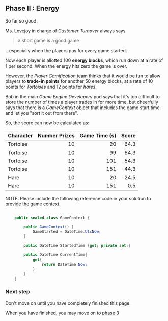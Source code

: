 ## Phase II : Energy

So far so good.

Ms. Lovejoy in charge of _Customer Turnover_ always says 

> a short game is a good game

...especially when the players pay for every game started.

Now each player is allotted 100 __energy blocks__, which run down at a rate of 1 per second.  When the energy hits zero the game is over.

However, the _Player Gamification_ team thinks that it would be fun to allow players to __trade-in points__ for another 50 energy blocks, at a rate of 10 points for _Tortoises_ and 12 points for _hares_. 

Bob in the main _Game Engine Developers_ pod says that it's too difficult to store the number of times a player trades in for more time, but cheerfully says that there is a _GameContext_ object that includes the game start time and let you "sort it out from there".

So, the score can now be calculated as:

| Character | Number Prizes | Game Time (s) | __Score__ |
|-----------|--------------:|--------------:|----------:|
| Tortoise  |            10 |          20   |      64.3 |
| Tortoise  |            10 |          99   |      64.3 |
| Tortoise  |            10 |         101   |      54.3 |
| Tortoise  |            10 |         151   |      44.3 |
| Hare      |            10 |          20   |      24.5 |
| Hare      |            10 |         151   |       0.5 |


NOTE: Please include the following reference code in your solution to provide the game context.

```` csharp

    public sealed class GameContext {

        public GameContext() {
            GameStarted = DateTime.UtcNow;
        }

        public DateTime StartedTime {get; private set;}

        public DateTime CurrentTime{
            get{
                return DateTime.Now;
            }
        }
    }

````

### Next step

Don't move on until you have completely finished this page.

When you have finished, you may move on to [phase 3](phase3)